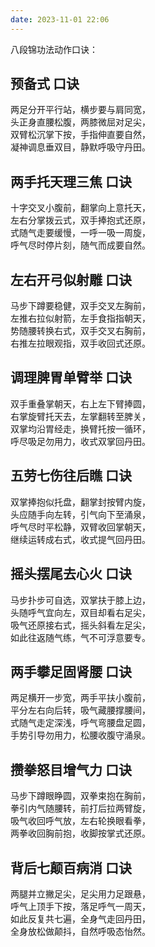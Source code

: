```yaml
---
date: 2023-11-01 22:06
---
```


八段锦功法动作口诀： 

## 预备式 口诀 

两足分开平行站，横步要与肩同宽，   
头正身直腰松腹，两膝微屈对足尖，   
双臂松沉掌下按，手指伸直要自然，   
凝神调息垂双目，静默呼吸守丹田。 

## 两手托天理三焦 口诀 
十字交叉小腹前，翻掌向上意托天，   
左右分掌拨云式，双手捧抱式还原，   
式随气走要缓慢，一呼一吸一周旋，   
呼气尽时停片刻，随气而成要自然。 

## 左右开弓似射雕 口诀 
马步下蹲要稳健，双手交叉左胸前，   
左推右拉似射箭，左手食指指朝天，   
势随腰转换右式，双手交叉右胸前，   
右推左拉眼观指，双手收回式还原。 

## 调理脾胃单臂举 口诀 
双手重叠掌朝天，右上左下臂捧圆，   
右掌旋臂托天去，左掌翻转至脾关，   
双掌均沿胃经走，换臂托按一循环，   
呼尽吸足勿用力，收式双掌回丹田。 

## 五劳七伤往后瞧 口诀 
双掌捧抱似托盘，翻掌封按臂内旋，   
头应随手向左转，引气向下至涌泉，   
呼气尽时平松静，双臂收回掌朝天，   
继续运转成右式，收式提气回丹田。 

## 摇头摆尾去心火 口诀 
马步扑步可自选，双掌扶于膝上边，   
头随呼气宜向左，双目却看右足尖，   
吸气还原接右式，摇头斜看左足尖，   
如此往返随气练，气不可浮意要专。 

## 两手攀足固肾腰 口诀 
两足横开一步宽，两手平扶小腹前，   
平分左右向后转，吸气藏腰撑腰间，   
式随气走定深浅，呼气弯腰盘足圆，   
手势引导勿用力，松腰收腹守涌泉。 

## 攒拳怒目增气力 口诀 
马步下蹲眼睁圆，双拳束抱在胸前，   
拳引内气随腰转，前打后拉两臂旋，   
吸气收回呼气放，左右轮换眼看拳，   
两拳收回胸前抱，收脚按掌式还原。 

## 背后七颠百病消 口诀 
两腿并立撇足尖，足尖用力足跟悬，   
呼气上顶手下按，落足呼气一周天，   
如此反复共七遍，全身气走回丹田，   
全身放松做颠抖，自然呼吸态怡然。
